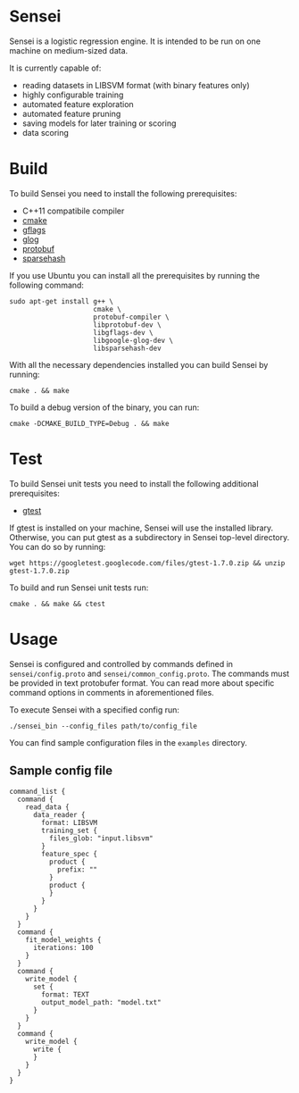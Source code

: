 Sensei
======

Sensei is a logistic regression engine. It is intended to be run on one machine
on medium-sized data.

It is currently capable of:

* reading datasets in LIBSVM format (with binary features only)
* highly configurable training
* automated feature exploration
* automated feature pruning
* saving models for later training or scoring
* data scoring

Build
=====

To build Sensei you need to install the following prerequisites:

* C++11 compatibile compiler
* [cmake](http://www.cmake.org/)
* [gflags](https://github.com/gflags/gflags)
* [glog](https://github.com/google/glog)
* [protobuf](https://github.com/google/protobuf)
* [sparsehash](https://code.google.com/p/sparsehash/)

If you use Ubuntu you can install all the prerequisites by running the following
command:
```
sudo apt-get install g++ \
                     cmake \
                     protobuf-compiler \
                     libprotobuf-dev \
                     libgflags-dev \
                     libgoogle-glog-dev \
                     libsparsehash-dev
```

With all the necessary dependencies installed you can build Sensei by running:
```
cmake . && make
```

To build a debug version of the binary, you can run:
```
cmake -DCMAKE_BUILD_TYPE=Debug . && make
```

Test
====
To build Sensei unit tests you need to install the following additional
prerequisites:

* [gtest](https://code.google.com/p/googletest/)

If gtest is installed on your machine, Sensei will use the installed library.
Otherwise, you can put gtest as a subdirectory in Sensei top-level directory.
You can do so by running:
```
wget https://googletest.googlecode.com/files/gtest-1.7.0.zip && unzip gtest-1.7.0.zip
```

To build and run Sensei unit tests run:
```
cmake . && make && ctest
```

Usage
=====

Sensei is configured and controlled by commands defined in `sensei/config.proto`
and `sensei/common_config.proto`. The commands must be provided in text
protobufer format. You can read more about specific command options in comments
in aforementioned files.

To execute Sensei with a specified config run:
```
./sensei_bin --config_files path/to/config_file
```

You can find sample configuration files in the `examples` directory.

Sample config file
------------------

```
command_list {
  command {
    read_data {
      data_reader {
        format: LIBSVM
        training_set {
          files_glob: "input.libsvm"
        }
        feature_spec {
          product {
            prefix: ""
          }
          product {
          }
        }
      }
    }
  }
  command {
    fit_model_weights {
      iterations: 100
    }
  }
  command {
    write_model {
      set {
        format: TEXT
        output_model_path: "model.txt"
      }
    }
  }
  command {
    write_model {
      write {
      }
    }
  }
}
```
